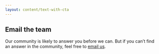 ```yaml
---
layout: content/text-with-cta
---
```


## Email the team

Our community is likely to answer you before we can. But if you can’t find an answer in the community, feel free to [email us](mailto:designsystem@digital.gov.au).
